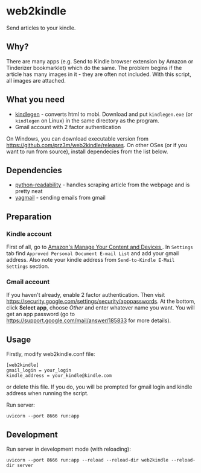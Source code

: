 # web2kindle

Send articles to your kindle.

## Why?

There are many apps (e.g. Send to Kindle browser extension by Amazon or Tinderizer bookmarklet) which do the same. The problem begins if the article has many images in it - they are often not included. With this script, all images are attached.

## What you need
* [kindlegen](https://www.amazon.com/gp/feature.html?ie=UTF8&docId=1000765211) - converts html to mobi. Download and put `kindlegen.exe` (or `kindlegen` on Linux) in the same directory as the program.
* Gmail account with 2 factor authentication

On Windows, you can download executable version from https://github.com/prz3m/web2kindle/releases.
On other OSes (or if you want to run from source), install dependecies from the list below.

## Dependencies
* [python-readability](https://github.com/buriy/python-readability) - handles scraping article from the webpage and is pretty   neat
* [yagmail](https://github.com/kootenpv/yagmail) - sending emails from gmail

## Preparation
### Kindle account
First of all, go to [Amazon's  Manage Your Content and Devices ](https://amazon.com/mn/dcw/myx.html). In `Settings` tab find `Approved Personal Document E-mail List` and add your gmail address. Also note your kindle address from `Send-to-Kindle E-Mail Settings` section.

### Gmail account

If you haven't already, enable 2 factor authentication. Then visit https://security.google.com/settings/security/apppasswords. At the bottom, click __Select app__, choose _Other_ and enter whatever name you want. You will get an app password (go to https://support.google.com/mail/answer/185833 for more details).

## Usage
Firstly, modify web2kindle.conf file:
```
[web2kindle]
gmail_login = your_login
kindle_address = your_kindle@kindle.com
```
or delete this file. If you do, you will be prompted for gmail login and kindle address when running the script.

Run server:
```
uvicorn --port 8666 run:app
```


## Development

Run server in development mode (with reloading):
```
uvicorn --port 8666 run:app --reload --reload-dir web2kindle --reload-dir server
```
